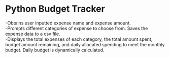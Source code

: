 # Python Budget Tracker
-Obtains user inputted expense name and expense amount.\
-Prompts different categories of expense to choose from. Saves the expense data to a csv file.\
-Displays the total expenses of each category, the total amount spent, budget amount remaining, and daily allocated spending to meet the monthly budget. Daily budget is dynamically calculated.
